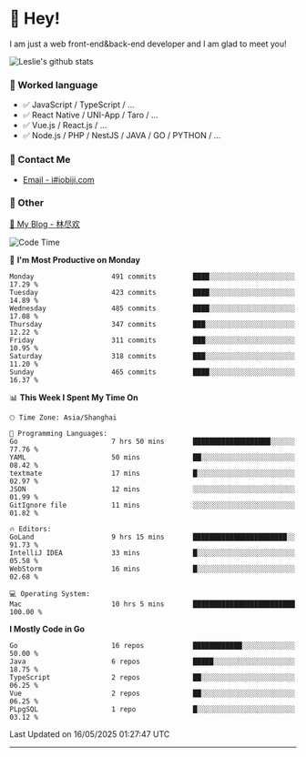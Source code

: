 # 👋 Hey!

I am just a web front-end&back-end developer and I am glad to meet you!

![Leslie's github stats](https://github-readme-stats.vercel.app/api?username=unsafe-ptr&&show_icons=true&&title_color=1abc9c&&icon_color=1abc9c)


### 📝 Worked language

- ✅ JavaScript / TypeScript / ...
- ✅ React Native / UNI-App / Taro / ...
- ✅ Vue.js / React.js / ...
- ✅ Node.js / PHP / NestJS / JAVA / GO / PYTHON / ...

### 📮 Contact Me

- [Email - i#iobiji.com](mailto:i@iobiji.com)


### 🤪 Other

[📌 My Blog - 林尽欢](https://iobiji.com)

<!--START_SECTION:waka-->
![Code Time](http://img.shields.io/badge/Code%20Time-1%2C724%20hrs%2051%20mins-blue)

📅 **I'm Most Productive on Monday** 

```text
Monday                   491 commits         ████░░░░░░░░░░░░░░░░░░░░░   17.29 % 
Tuesday                  423 commits         ████░░░░░░░░░░░░░░░░░░░░░   14.89 % 
Wednesday                485 commits         ████░░░░░░░░░░░░░░░░░░░░░   17.08 % 
Thursday                 347 commits         ███░░░░░░░░░░░░░░░░░░░░░░   12.22 % 
Friday                   311 commits         ███░░░░░░░░░░░░░░░░░░░░░░   10.95 % 
Saturday                 318 commits         ███░░░░░░░░░░░░░░░░░░░░░░   11.20 % 
Sunday                   465 commits         ████░░░░░░░░░░░░░░░░░░░░░   16.37 % 
```


📊 **This Week I Spent My Time On** 

```text
🕑︎ Time Zone: Asia/Shanghai

💬 Programming Languages: 
Go                       7 hrs 50 mins       ███████████████████░░░░░░   77.76 % 
YAML                     50 mins             ██░░░░░░░░░░░░░░░░░░░░░░░   08.42 % 
textmate                 17 mins             █░░░░░░░░░░░░░░░░░░░░░░░░   02.97 % 
JSON                     12 mins             ░░░░░░░░░░░░░░░░░░░░░░░░░   01.99 % 
GitIgnore file           11 mins             ░░░░░░░░░░░░░░░░░░░░░░░░░   01.82 % 

🔥 Editors: 
GoLand                   9 hrs 15 mins       ███████████████████████░░   91.73 % 
IntelliJ IDEA            33 mins             █░░░░░░░░░░░░░░░░░░░░░░░░   05.58 % 
WebStorm                 16 mins             █░░░░░░░░░░░░░░░░░░░░░░░░   02.68 % 

💻 Operating System: 
Mac                      10 hrs 5 mins       █████████████████████████   100.00 % 
```

**I Mostly Code in Go** 

```text
Go                       16 repos            ████████████░░░░░░░░░░░░░   50.00 % 
Java                     6 repos             █████░░░░░░░░░░░░░░░░░░░░   18.75 % 
TypeScript               2 repos             ██░░░░░░░░░░░░░░░░░░░░░░░   06.25 % 
Vue                      2 repos             ██░░░░░░░░░░░░░░░░░░░░░░░   06.25 % 
PLpgSQL                  1 repo              █░░░░░░░░░░░░░░░░░░░░░░░░   03.12 % 
```




 Last Updated on 16/05/2025 01:27:47 UTC
<!--END_SECTION:waka-->
---
